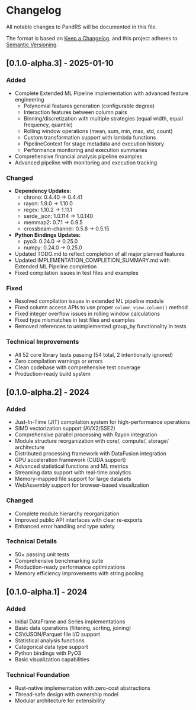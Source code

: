 # Changelog

All notable changes to PandRS will be documented in this file.

The format is based on [Keep a Changelog](https://keepachangelog.com/en/1.0.0/),
and this project adheres to [Semantic Versioning](https://semver.org/spec/v2.0.0.html).

## [0.1.0-alpha.3] - 2025-01-10

### Added
- Complete Extended ML Pipeline implementation with advanced feature engineering
  - Polynomial features generation (configurable degree)
  - Interaction features between column pairs
  - Binning/discretization with multiple strategies (equal width, equal frequency, quantile)
  - Rolling window operations (mean, sum, min, max, std, count)
  - Custom transformation support with lambda functions
  - PipelineContext for stage metadata and execution history
  - Performance monitoring and execution summaries
- Comprehensive financial analysis pipeline examples
- Advanced pipeline with monitoring and execution tracking

### Changed
- **Dependency Updates:**
  - chrono: 0.4.40 → 0.4.41
  - rayon: 1.9.0 → 1.10.0  
  - regex: 1.10.2 → 1.11.1
  - serde_json: 1.0.114 → 1.0.140
  - memmap2: 0.7.1 → 0.9.5
  - crossbeam-channel: 0.5.8 → 0.5.15
- **Python Bindings Updates:**
  - pyo3: 0.24.0 → 0.25.0
  - numpy: 0.24.0 → 0.25.0
- Updated TODO.md to reflect completion of all major planned features
- Updated IMPLEMENTATION_COMPLETION_SUMMARY.md with Extended ML Pipeline completion
- Fixed compilation issues in test files and examples

### Fixed
- Resolved compilation issues in extended ML pipeline module
- Fixed column access APIs to use proper `column_view.column()` method
- Fixed integer overflow issues in rolling window calculations
- Fixed type mismatches in test files and examples
- Removed references to unimplemented group_by functionality in tests

### Technical Improvements
- All 52 core library tests passing (54 total, 2 intentionally ignored)
- Zero compilation warnings or errors
- Clean codebase with comprehensive test coverage
- Production-ready build system

## [0.1.0-alpha.2] - 2024

### Added
- Just-In-Time (JIT) compilation system for high-performance operations
- SIMD vectorization support (AVX2/SSE2)
- Comprehensive parallel processing with Rayon integration
- Module structure reorganization with core/, compute/, storage/ architecture
- Distributed processing framework with DataFusion integration
- GPU acceleration framework (CUDA support)
- Advanced statistical functions and ML metrics
- Streaming data support with real-time analytics
- Memory-mapped file support for large datasets
- WebAssembly support for browser-based visualization

### Changed
- Complete module hierarchy reorganization
- Improved public API interfaces with clear re-exports
- Enhanced error handling and type safety

### Technical Details
- 50+ passing unit tests
- Comprehensive benchmarking suite
- Production-ready performance optimizations
- Memory efficiency improvements with string pooling

## [0.1.0-alpha.1] - 2024

### Added
- Initial DataFrame and Series implementations
- Basic data operations (filtering, sorting, joining)
- CSV/JSON/Parquet file I/O support
- Statistical analysis functions
- Categorical data type support
- Python bindings with PyO3
- Basic visualization capabilities

### Technical Foundation
- Rust-native implementation with zero-cost abstractions
- Thread-safe design with ownership model
- Modular architecture for extensibility